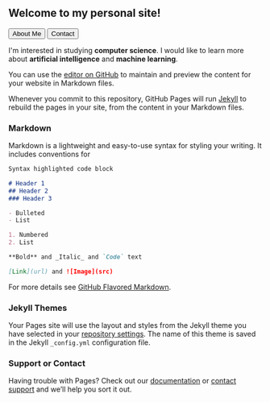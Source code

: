 ## Welcome to my personal site!

<link rel="stylesheet" type="text/css" media="screen" href="https://cdnjs.cloudflare.com/ajax/libs/bulma/0.7.1/css/bulma.css"/>

<button class="button is-rounded" id="about">About Me</button>
<button class="button is-rounded" id="contact">Contact</button>

I'm interested in studying **computer science**.
I would like to learn more about **artificial intelligence** and **machine learning**.

You can use the [editor on GitHub](https://github.com/k8xu/k8xu.github.io/edit/master/README.md) to maintain and preview the content for your website in Markdown files.

Whenever you commit to this repository, GitHub Pages will run [Jekyll](https://jekyllrb.com/) to rebuild the pages in your site, from the content in your Markdown files.

### Markdown

Markdown is a lightweight and easy-to-use syntax for styling your writing. It includes conventions for

```markdown
Syntax highlighted code block

# Header 1
## Header 2
### Header 3

- Bulleted
- List

1. Numbered
2. List

**Bold** and _Italic_ and `Code` text

[Link](url) and ![Image](src)
```

For more details see [GitHub Flavored Markdown](https://guides.github.com/features/mastering-markdown/).

### Jekyll Themes

Your Pages site will use the layout and styles from the Jekyll theme you have selected in your [repository settings](https://github.com/k8xu/k8xu.github.io/settings). The name of this theme is saved in the Jekyll `_config.yml` configuration file.

### Support or Contact

Having trouble with Pages? Check out our [documentation](https://help.github.com/categories/github-pages-basics/) or [contact support](https://github.com/contact) and we’ll help you sort it out.
